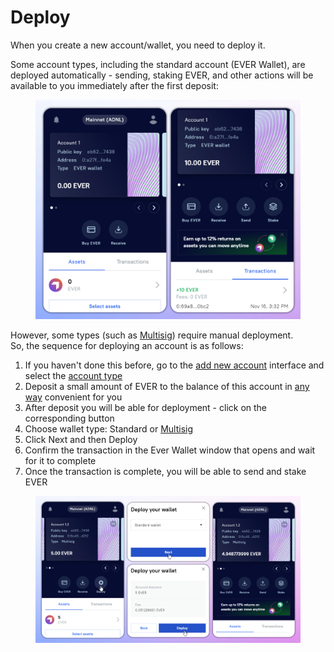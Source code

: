 # Deploy

When you create a new account/wallet, you need to deploy it.

Some account types, including the standard account (EVER Wallet), are deployed automatically - sending, staking EVER, and other actions will be available to you immediately after the first deposit:

<figure><img src="../../.gitbook/assets/image (2).png" alt=""><figcaption></figcaption></figure>

However, some types (such as [Multisig](../../multisig/)) require manual deployment. \
So, the sequence for deploying an account is as follows:

1. If you haven't done this before, go to the [add new account](https://docs.everwallet.net/seed-phrase-keys-and-accounts/account-management/ever-wallet-extension#create-new) interface and select the [account type](types-of-account.md)
2. Deposit a small amount of EVER to the balance of this account in [any way](../how-to-get-ever.md) convenient for you
3. After deposit you will be able for deployment - click on the corresponding button
4. Choose wallet type: Standard or [Multisig](../../multisig/)
5. Click Next and then Deploy
6. Confirm the transaction in the Ever Wallet window that opens and wait for it to complete
7. Once the transaction is complete, you will be able to send and stake EVER

<figure><img src="../../.gitbook/assets/image.png" alt=""><figcaption></figcaption></figure>
